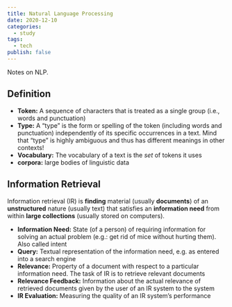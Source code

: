```yaml
---
title: Natural Language Processing
date: 2020-12-10
categories:
  - study
tags:
  - tech
publish: false
---
```


Notes on NLP.

<!-- more -->

## Definition

- **Token:** A sequence of characters that is treated as a single group (i.e., words and punctuation)
- **Type:** A “type” is the form or spelling of the token (including words and punctuation) independently of its specific occurrences in a text. Mind that “type” is highly ambiguous and thus has different meanings in other contexts!
- **Vocabulary:** The vocabulary of a text is the _set_ of tokens it uses
- **corpora:** large bodies of linguistic data

## Information Retrieval

Information retrieval (IR) is **finding** material (usually **documents**) of an **unstructured** nature (usually text) that satisfies an **information need** from within **large collections** (usually stored on computers).

- **Information Need:** State (of a person) of requiring information for solving an actual problem (e.g.: get rid of mice without hurting them). Also called intent
- **Query:** Textual representation of the information need, e.g. as entered into a search engine
- **Relevance:** Property of a document with respect to a particular information need. The task of IR is to retrieve relevant documents
- **Relevance Feedback:** Information about the actual relevance of retrieved documents given by the user of an IR system to the system
- **IR Evaluation:** Measuring the quality of an IR system’s performance
